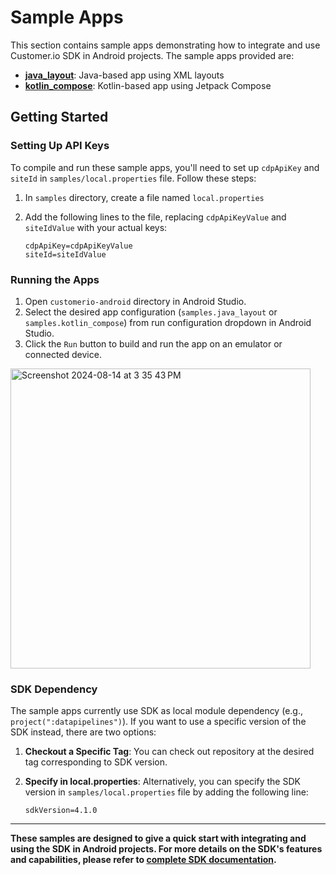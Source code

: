 # Sample Apps

This section contains sample apps demonstrating how to integrate and use Customer.io SDK in Android projects. The sample apps provided are:

- **[java_layout](java_layout)**: Java-based app using XML layouts
- **[kotlin_compose](kotlin_compose)**: Kotlin-based app using Jetpack Compose

## Getting Started

### Setting Up API Keys

To compile and run these sample apps, you'll need to set up `cdpApiKey` and `siteId` in `samples/local.properties` file. Follow these steps:

1. In `samples` directory, create a file named `local.properties`
2. Add the following lines to the file, replacing `cdpApiKeyValue` and `siteIdValue` with your actual keys:

    ```plaintext
    cdpApiKey=cdpApiKeyValue
    siteId=siteIdValue
    ```

### Running the Apps

1. Open `customerio-android` directory in Android Studio.
2. Select the desired app configuration (`samples.java_layout` or `samples.kotlin_compose`) from run configuration dropdown in Android Studio.
3. Click the `Run` button to build and run the app on an emulator or connected device.
<img width="480" alt="Screenshot 2024-08-14 at 3 35 43 PM" src="https://github.com/user-attachments/assets/3d7230c9-0492-49ac-9252-1dcb5a4bfa8c">

### SDK Dependency

The sample apps currently use SDK as local module dependency (e.g., `project(":datapipelines")`). If you want to use a specific version of the SDK instead, there are two options:

1. **Checkout a Specific Tag**: You can check out repository at the desired tag corresponding to SDK version.
2. **Specify in local.properties**: Alternatively, you can specify the SDK version in `samples/local.properties` file by adding the following line:

    ```plaintext
    sdkVersion=4.1.0
    ```

---

**These samples are designed to give a quick start with integrating and using the SDK in Android projects. For more details on the SDK's features and capabilities, please refer to [complete SDK documentation](https://customer.io/docs/sdk/android/).**
